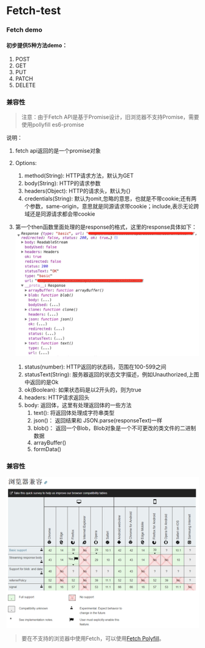 # Fetch-test

### Fetch demo 

#### 初步提供5种方法demo：
1. POST
2. GET
3. PUT
4. PATCH
5. DELETE


### 兼容性
>注意：由于Fetch API是基于Promise设计，旧浏览器不支持Promise，需要使用pollyfill es6-promise

说明：
1. fetch api返回的是一个promise对象
2. Options:  
   1. method(String): HTTP请求方法，默认为GET  
	 2. body(String): HTTP的请求参数
	 3. headers(Object): HTTP的请求头，默认为{}
	 4. credentials(String): 默认为omit,忽略的意思，也就是不带cookie;还有两个参数，same-origin，意思就是同源请求带cookie；include,表示无论跨域还是同源请求都会带cookie
3. 第一个then函数里面处理的是response的格式，这里的response具体如下：     
	![Alt text](request.png)
 
	1. status(number): HTTP返回的状态码，范围在100-599之间
	2. statusText(String): 服务器返回的状态文字描述，例如Unauthorized,上图中返回的是Ok
	3. ok(Boolean): 如果状态码是以2开头的，则为true
	4. headers:  HTTP请求返回头
	5. body:  返回体，这里有处理返回体的一些方法
		1. text(): 将返回体处理成字符串类型
		2. json()： 返回结果和 JSON.parse(responseText)一样
		3. blob()： 返回一个Blob，Blob对象是一个不可更改的类文件的二进制数据
		4. arrayBuffer()
		5. formData()

### 兼容性
![Alt text](兼容性.png)

> 要在不支持的浏览器中使用Fetch，可以使用[Fetch Polyfill](https://github.com/github/fetch)。







